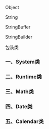 Object

String 

StringBuffer

StringBuilder

包装类





















### 一、System类



### 二、Runtime类



### 三、Math类



### 四、Date类



### 五、Calendar类















































